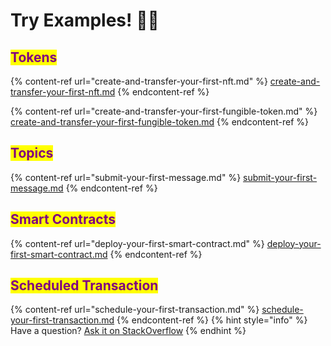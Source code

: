# Try Examples! 👩‍💻

## <mark style="color:purple;">Tokens</mark>

{% content-ref url="create-and-transfer-your-first-nft.md" %}
[create-and-transfer-your-first-nft.md](create-and-transfer-your-first-nft.md)
{% endcontent-ref %}

{% content-ref url="create-and-transfer-your-first-fungible-token.md" %}
[create-and-transfer-your-first-fungible-token.md](create-and-transfer-your-first-fungible-token.md)
{% endcontent-ref %}

## <mark style="color:purple;">Topics</mark>

{% content-ref url="submit-your-first-message.md" %}
[submit-your-first-message.md](submit-your-first-message.md)
{% endcontent-ref %}

## <mark style="color:purple;">Smart Contracts</mark>

{% content-ref url="deploy-your-first-smart-contract.md" %}
[deploy-your-first-smart-contract.md](deploy-your-first-smart-contract.md)
{% endcontent-ref %}

## <mark style="color:purple;">Scheduled Transaction</mark>

{% content-ref url="schedule-your-first-transaction.md" %}
[schedule-your-first-transaction.md](schedule-your-first-transaction.md)
{% endcontent-ref %}
{% hint style="info" %}
Have a question?
[Ask it on StackOverflow](https://stackoverflow.com/questions/tagged/hashgraph)&#x20;
{% endhint %}
